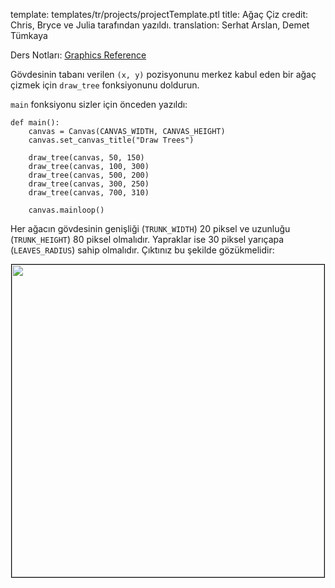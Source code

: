 template: templates/tr/projects/projectTemplate.ptl
title: Ağaç Çiz
credit: Chris, Bryce ve Julia tarafından yazıldı.
translation: Serhat Arslan, Demet Tümkaya

Ders Notları: [Graphics Reference]({{pathToRoot}}tr/resources/graphics.html)<br/>

Gövdesinin tabanı verilen `(x, y)` pozisyonunu merkez kabul eden bir ağaç çizmek için `draw_tree` fonksiyonunu doldurun.

`main` fonksiyonu sizler için önceden yazıldı:

```
def main():
    canvas = Canvas(CANVAS_WIDTH, CANVAS_HEIGHT)
    canvas.set_canvas_title("Draw Trees")

    draw_tree(canvas, 50, 150)
    draw_tree(canvas, 100, 300)
    draw_tree(canvas, 500, 200)
    draw_tree(canvas, 300, 250)
    draw_tree(canvas, 700, 310)

    canvas.mainloop()
```

Her ağacın gövdesinin genişliği (`TRUNK_WIDTH`) 20 piksel ve uzunluğu (`TRUNK_HEIGHT`) 80 piksel olmalıdır. Yapraklar ise 30 piksel yarıçapa (`LEAVES_RADIUS`) sahip olmalıdır. Çıktınız bu şekilde gözükmelidir:

<center>
<img style="width:500px; border: 1px solid black" src="{{pathToRoot}}img/projects/drawTrees/demo.png">	
</center>
